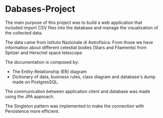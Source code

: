 # Dabases-Project

The main purpose of this project was to build a web application that included import CSV files into the database and manage the visualization of the collected data.

The data came from Istituto Nazionale di Astrofisica. From those we have information about different celestial bodies (Stars and Filaments) from Spitzer and Herschel space telescope.

The documentation is composed by:
- The Entity-Relationship (ER) diagram
- Dictionary of data, business rules, class diagram and database's dump made on PostgresSQL.

The communication between application client and database was made using the JPA approach.

The Singleton pattern was implemented to make the connection with Persistence more efficient.
